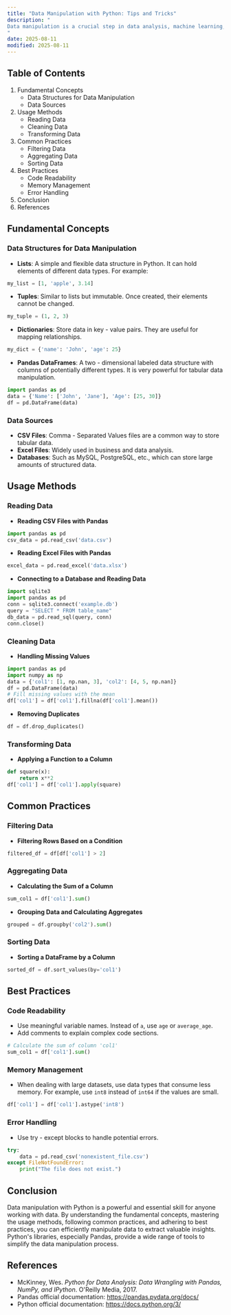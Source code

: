```yaml
---
title: "Data Manipulation with Python: Tips and Tricks"
description: "
Data manipulation is a crucial step in data analysis, machine learning, and many other data - related fields. Python, with its rich ecosystem of libraries, has become one of the most popular languages for data manipulation. In this blog, we will explore fundamental concepts, usage methods, common practices, and best practices for data manipulation using Python.
"
date: 2025-08-11
modified: 2025-08-11
---
```


## Table of Contents
1. Fundamental Concepts
    - Data Structures for Data Manipulation
    - Data Sources
2. Usage Methods
    - Reading Data
    - Cleaning Data
    - Transforming Data
3. Common Practices
    - Filtering Data
    - Aggregating Data
    - Sorting Data
4. Best Practices
    - Code Readability
    - Memory Management
    - Error Handling
5. Conclusion
6. References

## Fundamental Concepts

### Data Structures for Data Manipulation
- **Lists**: A simple and flexible data structure in Python. It can hold elements of different data types. For example:
```python
my_list = [1, 'apple', 3.14]
```
- **Tuples**: Similar to lists but immutable. Once created, their elements cannot be changed.
```python
my_tuple = (1, 2, 3)
```
- **Dictionaries**: Store data in key - value pairs. They are useful for mapping relationships.
```python
my_dict = {'name': 'John', 'age': 25}
```
- **Pandas DataFrames**: A two - dimensional labeled data structure with columns of potentially different types. It is very powerful for tabular data manipulation.
```python
import pandas as pd
data = {'Name': ['John', 'Jane'], 'Age': [25, 30]}
df = pd.DataFrame(data)
```

### Data Sources
- **CSV Files**: Comma - Separated Values files are a common way to store tabular data.
- **Excel Files**: Widely used in business and data analysis.
- **Databases**: Such as MySQL, PostgreSQL, etc., which can store large amounts of structured data.

## Usage Methods

### Reading Data
- **Reading CSV Files with Pandas**
```python
import pandas as pd
csv_data = pd.read_csv('data.csv')
```
- **Reading Excel Files with Pandas**
```python
excel_data = pd.read_excel('data.xlsx')
```
- **Connecting to a Database and Reading Data**
```python
import sqlite3
import pandas as pd
conn = sqlite3.connect('example.db')
query = "SELECT * FROM table_name"
db_data = pd.read_sql(query, conn)
conn.close()
```

### Cleaning Data
- **Handling Missing Values**
```python
import pandas as pd
import numpy as np
data = {'col1': [1, np.nan, 3], 'col2': [4, 5, np.nan]}
df = pd.DataFrame(data)
# Fill missing values with the mean
df['col1'] = df['col1'].fillna(df['col1'].mean())
```
- **Removing Duplicates**
```python
df = df.drop_duplicates()
```

### Transforming Data
- **Applying a Function to a Column**
```python
def square(x):
    return x**2
df['col1'] = df['col1'].apply(square)
```

## Common Practices

### Filtering Data
- **Filtering Rows Based on a Condition**
```python
filtered_df = df[df['col1'] > 2]
```

### Aggregating Data
- **Calculating the Sum of a Column**
```python
sum_col1 = df['col1'].sum()
```
- **Grouping Data and Calculating Aggregates**
```python
grouped = df.groupby('col2').sum()
```

### Sorting Data
- **Sorting a DataFrame by a Column**
```python
sorted_df = df.sort_values(by='col1')
```

## Best Practices

### Code Readability
- Use meaningful variable names. Instead of `a`, use `age` or `average_age`.
- Add comments to explain complex code sections.
```python
# Calculate the sum of column 'col1'
sum_col1 = df['col1'].sum()
```

### Memory Management
- When dealing with large datasets, use data types that consume less memory. For example, use `int8` instead of `int64` if the values are small.
```python
df['col1'] = df['col1'].astype('int8')
```

### Error Handling
- Use try - except blocks to handle potential errors.
```python
try:
    data = pd.read_csv('nonexistent_file.csv')
except FileNotFoundError:
    print("The file does not exist.")
```

## Conclusion
Data manipulation with Python is a powerful and essential skill for anyone working with data. By understanding the fundamental concepts, mastering the usage methods, following common practices, and adhering to best practices, you can efficiently manipulate data to extract valuable insights. Python's libraries, especially Pandas, provide a wide range of tools to simplify the data manipulation process.

## References
- McKinney, Wes. *Python for Data Analysis: Data Wrangling with Pandas, NumPy, and IPython*. O'Reilly Media, 2017.
- Pandas official documentation: https://pandas.pydata.org/docs/
- Python official documentation: https://docs.python.org/3/